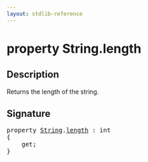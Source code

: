 ```yaml
---
layout: stdlib-reference
---
```


# property String\.length

## Description

Returns the length of the string.


## Signature

<pre>
<span class='code_keyword'>property</span> <a href="../index.html" class="code_type">String</a>.<a href=".html">length</a> : <span class="code_keyword">int</span>
{
    get;
}
</pre>

